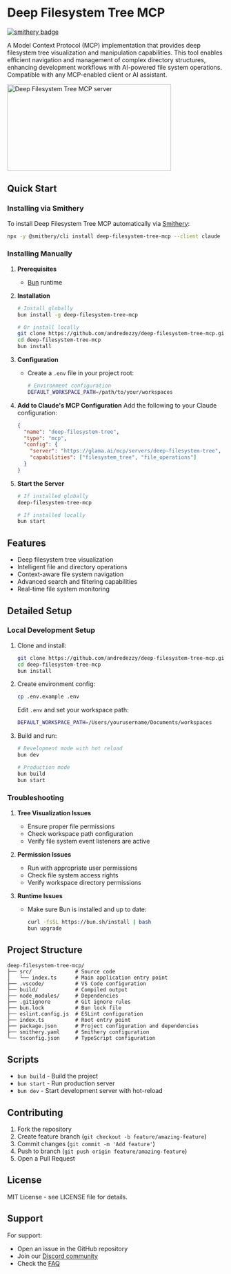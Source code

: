 # Deep Filesystem Tree MCP

[![smithery badge](https://smithery.ai/badge/deep-filesystem-tree-mcp)](https://smithery.ai/server/deep-filesystem-tree-mcp)

A Model Context Protocol (MCP) implementation that provides deep filesystem tree visualization and manipulation capabilities. This tool enables efficient navigation and management of complex directory structures, enhancing development workflows with AI-powered file system operations. Compatible with any MCP-enabled client or AI assistant.

<a href="https://glama.ai/mcp/servers/deep-filesystem-tree"><img width="380" height="200" src="https://glama.ai/mcp/servers/deep-filesystem-tree/badge" alt="Deep Filesystem Tree MCP server" /></a>

## Quick Start

### Installing via Smithery

To install Deep Filesystem Tree MCP automatically via [Smithery](https://smithery.ai/server/deep-filesystem-tree-mcp):

```bash
npx -y @smithery/cli install deep-filesystem-tree-mcp --client claude
```

### Installing Manually

1. **Prerequisites**

   - [Bun](https://bun.sh) runtime

2. **Installation**

   ```bash
   # Install globally
   bun install -g deep-filesystem-tree-mcp

   # Or install locally
   git clone https://github.com/andredezzy/deep-filesystem-tree-mcp.git
   cd deep-filesystem-tree-mcp
   bun install
   ```

3. **Configuration**

   - Create a `.env` file in your project root:
     ```bash
     # Environment configuration
     DEFAULT_WORKSPACE_PATH=/path/to/your/workspaces
     ```

4. **Add to Claude's MCP Configuration**
   Add the following to your Claude configuration:

   ```json
   {
     "name": "deep-filesystem-tree",
     "type": "mcp",
     "config": {
       "server": "https://glama.ai/mcp/servers/deep-filesystem-tree",
       "capabilities": ["filesystem_tree", "file_operations"]
     }
   }
   ```

5. **Start the Server**

   ```bash
   # If installed globally
   deep-filesystem-tree-mcp

   # If installed locally
   bun start
   ```

## Features

- Deep filesystem tree visualization
- Intelligent file and directory operations
- Context-aware file system navigation
- Advanced search and filtering capabilities
- Real-time file system monitoring

## Detailed Setup

### Local Development Setup

1. Clone and install:

   ```bash
   git clone https://github.com/andredezzy/deep-filesystem-tree-mcp.git
   cd deep-filesystem-tree-mcp
   bun install
   ```

2. Create environment config:

   ```bash
   cp .env.example .env
   ```

   Edit `.env` and set your workspace path:

   ```bash
   DEFAULT_WORKSPACE_PATH=/Users/yourusername/Documents/workspaces
   ```

3. Build and run:

   ```bash
   # Development mode with hot reload
   bun dev

   # Production mode
   bun build
   bun start
   ```

### Troubleshooting

1. **Tree Visualization Issues**

   - Ensure proper file permissions
   - Check workspace path configuration
   - Verify file system event listeners are active

2. **Permission Issues**

   - Run with appropriate user permissions
   - Check file system access rights
   - Verify workspace directory permissions

3. **Runtime Issues**
   - Make sure Bun is installed and up to date:
     ```bash
     curl -fsSL https://bun.sh/install | bash
     bun upgrade
     ```

## Project Structure

```
deep-filesystem-tree-mcp/
├── src/              # Source code
│   └── index.ts      # Main application entry point
├── .vscode/          # VS Code configuration
├── build/            # Compiled output
├── node_modules/     # Dependencies
├── .gitignore        # Git ignore rules
├── bun.lock          # Bun lock file
├── eslint.config.js  # ESLint configuration
├── index.ts          # Root entry point
├── package.json      # Project configuration and dependencies
├── smithery.yaml     # Smithery configuration
└── tsconfig.json     # TypeScript configuration
```

## Scripts

- `bun build` - Build the project
- `bun start` - Run production server
- `bun dev` - Start development server with hot-reload

## Contributing

1. Fork the repository
2. Create feature branch (`git checkout -b feature/amazing-feature`)
3. Commit changes (`git commit -m 'Add feature'`)
4. Push to branch (`git push origin feature/amazing-feature`)
5. Open a Pull Request

## License

MIT License - see LICENSE file for details.

## Support

For support:

- Open an issue in the GitHub repository
- Join our [Discord community](https://discord.gg/deep-filesystem-tree)
- Check the [FAQ](https://github.com/andredezzy/deep-filesystem-tree-mcp/wiki/FAQ)
